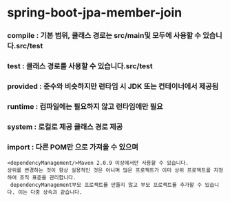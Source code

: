 # spring-boot-jpa-member-join


### compile : 기본 범위, 클래스 경로는 src/main및 모두에 사용할 수 있습니다.src/test
### test : 클래스 경로를 사용할 수 있습니다.src/test
### provided : 준수와 비슷하지만 런타임 시 JDK 또는 컨테이너에서 제공됨
### runtime : 컴파일에는 필요하지 않고 런타임에만 필요
### system : 로컬로 제공 클래스 경로 제공
### import : 다른 POM만 으로 가져올 수 있으며 
	<dependencyManagement/>Maven 2.0.9 이상에서만 사용할 수 있습니다. 
	상위를 변경하는 것이 항상 실용적인 것은 아니며 많은 프로젝트가 이미 상위 프로젝트를 지정하여 조직 표준을 관리합니다.
	 dependencyManagement부모 프로젝트를 만들지 않고 부모 프로젝트를 추가할 수 있습니다. 이는 다중 상속과 같습니다.

